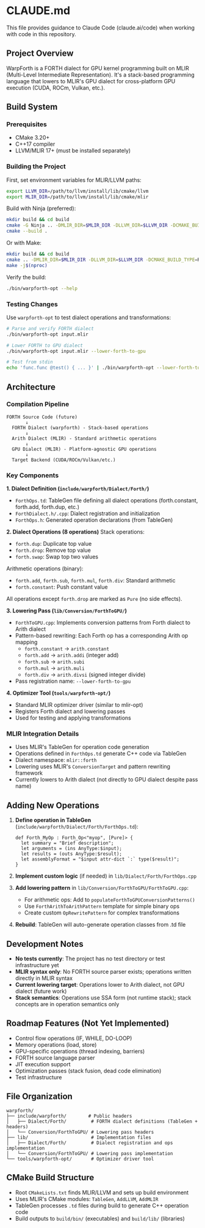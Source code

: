 # CLAUDE.md

This file provides guidance to Claude Code (claude.ai/code) when working with code in this repository.

## Project Overview

WarpForth is a FORTH dialect for GPU kernel programming built on MLIR (Multi-Level Intermediate Representation). It's a stack-based programming language that lowers to MLIR's GPU dialect for cross-platform GPU execution (CUDA, ROCm, Vulkan, etc.).

## Build System

### Prerequisites
- CMake 3.20+
- C++17 compiler
- LLVM/MLIR 17+ (must be installed separately)

### Building the Project

First, set environment variables for MLIR/LLVM paths:
```bash
export LLVM_DIR=/path/to/llvm/install/lib/cmake/llvm
export MLIR_DIR=/path/to/llvm/install/lib/cmake/mlir
```

Build with Ninja (preferred):
```bash
mkdir build && cd build
cmake -G Ninja .. -DMLIR_DIR=$MLIR_DIR -DLLVM_DIR=$LLVM_DIR -DCMAKE_BUILD_TYPE=Release
cmake --build .
```

Or with Make:
```bash
mkdir build && cd build
cmake .. -DMLIR_DIR=$MLIR_DIR -DLLVM_DIR=$LLVM_DIR -DCMAKE_BUILD_TYPE=Release
make -j$(nproc)
```

Verify the build:
```bash
./bin/warpforth-opt --help
```

### Testing Changes

Use `warpforth-opt` to test dialect operations and transformations:
```bash
# Parse and verify FORTH dialect
./bin/warpforth-opt input.mlir

# Lower FORTH to GPU dialect
./bin/warpforth-opt input.mlir --lower-forth-to-gpu

# Test from stdin
echo 'func.func @test() { ... }' | ./bin/warpforth-opt --lower-forth-to-gpu
```

## Architecture

### Compilation Pipeline

```
FORTH Source Code (future)
       ↓
  FORTH Dialect (warpforth) - Stack-based operations
       ↓
  Arith Dialect (MLIR) - Standard arithmetic operations
       ↓
  GPU Dialect (MLIR) - Platform-agnostic GPU operations
       ↓
  Target Backend (CUDA/ROCm/Vulkan/etc.)
```

### Key Components

**1. Dialect Definition (`include/warpforth/Dialect/Forth/`)**
- `ForthOps.td`: TableGen file defining all dialect operations (forth.constant, forth.add, forth.dup, etc.)
- `ForthDialect.h/.cpp`: Dialect registration and initialization
- `ForthOps.h`: Generated operation declarations (from TableGen)

**2. Dialect Operations (8 operations)**
Stack operations:
- `forth.dup`: Duplicate top value
- `forth.drop`: Remove top value
- `forth.swap`: Swap top two values

Arithmetic operations (binary):
- `forth.add`, `forth.sub`, `forth.mul`, `forth.div`: Standard arithmetic
- `forth.constant`: Push constant value

All operations except `forth.drop` are marked as `Pure` (no side effects).

**3. Lowering Pass (`lib/Conversion/ForthToGPU/`)**
- `ForthToGPU.cpp`: Implements conversion patterns from Forth dialect to Arith dialect
- Pattern-based rewriting: Each Forth op has a corresponding Arith op mapping
  - `forth.constant` → `arith.constant`
  - `forth.add` → `arith.addi` (integer add)
  - `forth.sub` → `arith.subi`
  - `forth.mul` → `arith.muli`
  - `forth.div` → `arith.divsi` (signed integer divide)
- Pass registration name: `--lower-forth-to-gpu`

**4. Optimizer Tool (`tools/warpforth-opt/`)**
- Standard MLIR optimizer driver (similar to mlir-opt)
- Registers Forth dialect and lowering passes
- Used for testing and applying transformations

### MLIR Integration Details

- Uses MLIR's TableGen for operation code generation
- Operations defined in `ForthOps.td` generate C++ code via TableGen
- Dialect namespace: `mlir::forth`
- Lowering uses MLIR's `ConversionTarget` and pattern rewriting framework
- Currently lowers to Arith dialect (not directly to GPU dialect despite pass name)

## Adding New Operations

1. **Define operation in TableGen** (`include/warpforth/Dialect/Forth/ForthOps.td`):
   ```tablegen
   def Forth_MyOp : Forth_Op<"myop", [Pure]> {
     let summary = "Brief description";
     let arguments = (ins AnyType:$input);
     let results = (outs AnyType:$result);
     let assemblyFormat = "$input attr-dict `:` type($result)";
   }
   ```

2. **Implement custom logic** (if needed) in `lib/Dialect/Forth/ForthOps.cpp`

3. **Add lowering pattern** in `lib/Conversion/ForthToGPU/ForthToGPU.cpp`:
   - For arithmetic ops: Add to `populateForthToGPUConversionPatterns()`
   - Use `ForthArithToArithPattern` template for simple binary ops
   - Create custom `OpRewritePattern` for complex transformations

4. **Rebuild**: TableGen will auto-generate operation classes from .td file

## Development Notes

- **No tests currently**: The project has no test directory or test infrastructure yet
- **MLIR syntax only**: No FORTH source parser exists; operations written directly in MLIR syntax
- **Current lowering target**: Operations lower to Arith dialect, not GPU dialect (future work)
- **Stack semantics**: Operations use SSA form (not runtime stack); stack concepts are in operation semantics only

## Roadmap Features (Not Yet Implemented)

- Control flow operations (IF, WHILE, DO-LOOP)
- Memory operations (load, store)
- GPU-specific operations (thread indexing, barriers)
- FORTH source language parser
- JIT execution support
- Optimization passes (stack fusion, dead code elimination)
- Test infrastructure

## File Organization

```
warpforth/
├── include/warpforth/        # Public headers
│   ├── Dialect/Forth/         # FORTH dialect definitions (TableGen + headers)
│   └── Conversion/ForthToGPU/ # Lowering pass headers
├── lib/                       # Implementation files
│   ├── Dialect/Forth/         # Dialect registration and ops implementation
│   └── Conversion/ForthToGPU/ # Lowering pass implementation
└── tools/warpforth-opt/       # Optimizer driver tool
```

## CMake Build Structure

- Root `CMakeLists.txt` finds MLIR/LLVM and sets up build environment
- Uses MLIR's CMake modules: `TableGen`, `AddLLVM`, `AddMLIR`
- TableGen processes `.td` files during build to generate C++ operation code
- Build outputs to `build/bin/` (executables) and `build/lib/` (libraries)
